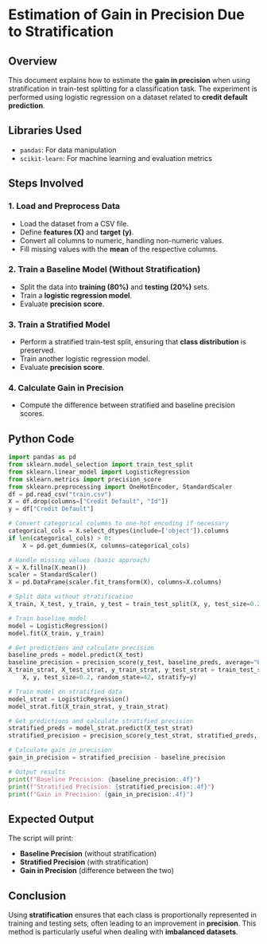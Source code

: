 # Estimation of Gain in Precision Due to Stratification

## Overview
This document explains how to estimate the **gain in precision** when using stratification in train-test splitting for a classification task. The experiment is performed using logistic regression on a dataset related to **credit default prediction**.

## Libraries Used
- `pandas`: For data manipulation
- `scikit-learn`: For machine learning and evaluation metrics

## Steps Involved

### 1. Load and Preprocess Data
- Load the dataset from a CSV file.
- Define **features (X)** and **target (y)**.
- Convert all columns to numeric, handling non-numeric values.
- Fill missing values with the **mean** of the respective columns.

### 2. Train a Baseline Model (Without Stratification)
- Split the data into **training (80%)** and **testing (20%)** sets.
- Train a **logistic regression model**.
- Evaluate **precision score**.

### 3. Train a Stratified Model
- Perform a stratified train-test split, ensuring that **class distribution** is preserved.
- Train another logistic regression model.
- Evaluate **precision score**.

### 4. Calculate Gain in Precision
- Compute the difference between stratified and baseline precision scores.

## Python Code
```python
import pandas as pd
from sklearn.model_selection import train_test_split
from sklearn.linear_model import LogisticRegression
from sklearn.metrics import precision_score
from sklearn.preprocessing import OneHotEncoder, StandardScaler
df = pd.read_csv("train.csv")
X = df.drop(columns=["Credit Default", "Id"])
y = df["Credit Default"]

# Convert categorical columns to one-hot encoding if necessary
categorical_cols = X.select_dtypes(include=['object']).columns
if len(categorical_cols) > 0:
    X = pd.get_dummies(X, columns=categorical_cols)

# Handle missing values (basic approach)
X = X.fillna(X.mean())
scaler = StandardScaler()
X = pd.DataFrame(scaler.fit_transform(X), columns=X.columns)

# Split data without stratification
X_train, X_test, y_train, y_test = train_test_split(X, y, test_size=0.2, random_state=42)

# Train baseline model
model = LogisticRegression()
model.fit(X_train, y_train)

# Get predictions and calculate precision
baseline_preds = model.predict(X_test)
baseline_precision = precision_score(y_test, baseline_preds, average="binary")
X_train_strat, X_test_strat, y_train_strat, y_test_strat = train_test_split(
    X, y, test_size=0.2, random_state=42, stratify=y)

# Train model on stratified data
model_strat = LogisticRegression()
model_strat.fit(X_train_strat, y_train_strat)

# Get predictions and calculate stratified precision
stratified_preds = model_strat.predict(X_test_strat)
stratified_precision = precision_score(y_test_strat, stratified_preds, average="binary")

# Calculate gain in precision
gain_in_precision = stratified_precision - baseline_precision

# Output results
print(f"Baseline Precision: {baseline_precision:.4f}")
print(f"Stratified Precision: {stratified_precision:.4f}")
print(f"Gain in Precision: {gain_in_precision:.4f}")
```

## Expected Output
The script will print:
- **Baseline Precision** (without stratification)
- **Stratified Precision** (with stratification)
- **Gain in Precision** (difference between the two)

## Conclusion
Using **stratification** ensures that each class is proportionally represented in training and testing sets, often leading to an improvement in **precision**. This method is particularly useful when dealing with **imbalanced datasets**.

